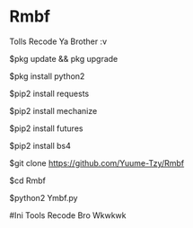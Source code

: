 # Rmbf
Tolls Recode Ya Brother :v

$pkg update && pkg upgrade

$pkg install python2

$pip2 install requests

$pip2 install mechanize

$pip2 install futures

$pip2 install bs4

$git clone https://github.com/Yuume-Tzy/Rmbf

$cd Rmbf

$python2 Ymbf.py


#Ini Tools Recode Bro Wkwkwk
